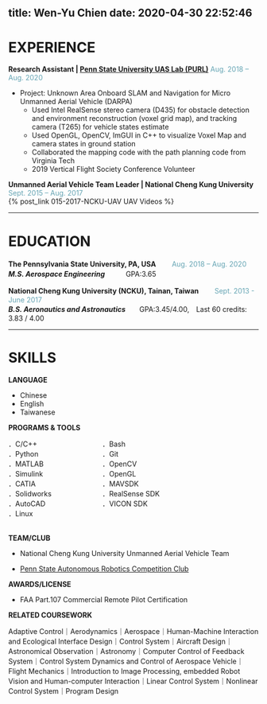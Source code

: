 title: Wen-Yu Chien
date: 2020-04-30 22:52:46
---
<style>
.grid {
  display: flex;
  width: 75%;
  text-align: left;
}
.col-1-2 {
  flex: 1;
}
.cole-1-2:last-child {
  margin-center: 20px;
}
.column-left{
  float: left;
  width: 33%;
  text-align: left;
}
.column-center{
  display: inline-block;
  width: 33%;
  text-align: center;
}
.column-right{
  float: right;
  width: 33%;
  text-align: right;
}
</style>



# EXPERIENCE
**Research Assistant | [Penn State University UAS Lab (PURL)](https://purl.psu.edu/)**
<font color=#66A5B4>Aug. 2018 – Aug. 2020</font>	

* Project: Unknown Area Onboard SLAM and Navigation for Micro Unmanned Aerial Vehicle (DARPA)
	* Used Intel RealSense stereo camera (D435) for obstacle detection and environment reconstruction (voxel grid map), and tracking camera (T265) for vehicle states estimate
	* Used OpenGL, OpenCV, ImGUI in C++ to visualize Voxel Map and camera states in ground station
	* Collaborated the mapping code with the path planning code from Virginia Tech
	* 2019 Vertical Flight Society Conference Volunteer
<!-- <font color=#66A5B4>I am blue</font> -->

**Unmanned Aerial Vehicle Team Leader | National Cheng Kung University**
<font color=#66A5B4>Sept. 2015 – Aug. 2017</font>	
{% post_link 015-2017-NCKU-UAV UAV Videos %}
***
# EDUCATION
**The Pennsylvania State University, PA, USA** &emsp;　<font color=#66A5B4>Aug. 2018 – Aug. 2020</font>	
***M.S. Aerospace Engineering***　　　GPA:3.65
<br>

**National Cheng Kung University (NCKU), Tainan, Taiwan** &emsp;　<font color=#66A5B4>Sept. 2013 - June 2017</font>	
***B.S. Aeronautics and Astronautics***　　GPA:3.45/4.00,　Last 60 credits: 3.83 / 4.00
***
# SKILLS
**LANGUAGE**	
* Chinese
* English
* Taiwanese

**PROGRAMS & TOOLS**
<div class="grid">
    <div class="col-1-2">
       ．C/C++<br>．Python<br>．MATLAB<br>．Simulink<br>．CATIA<br>．Solidworks<br>．AutoCAD<br>．Linux
    </div>
    <div class="col-1-2">
       ．Bash<br>．Git<br>．OpenCV<br>．OpenGL<br>．MAVSDK<br>．RealSense SDK<br>．VICON SDK
    </div>
</div>

<!--
<div class="grid">
    <div class="col-1-2">
       <div class="content">
         Programming
           <div class="grid">
              <div class="col-1-2">
                 <div class="content">
                     <p>．C/C++<br>．Python<br>．MATLAB<br>．Simulink<br>．CATIA<br>．Solidworks<br>．AutoCAD<br>．Linux</p>
                 </div>
              </div>
              <div class="col-1-2">
                 <div class="content">
                     <p>．Bash<br>．Git<br>．OpenCV<br>．OpenGL<br>．MAVSDK<br>．RealSense SDK<br>．VICON SDK</p>
                 </div>
              </div>
          </div>
       </div>
    </div>
    <div class="col-1-2">
       <div class="content">
         Tools
         <div class="grid">
            <div class="col-1-2">
               <div class="content">
                   <p>．C/C++<br>．Python<br>．MATLAB<br>．Simulink<br>．CATIA<br>．Solidworks<br>．AutoCAD<br>．Linux</p>
               </div>
            </div>
            <div class="col-1-2">
               <div class="content">
                   <p>．Bash<br>．Git<br>．OpenCV<br>．OpenGL<br>．MAVSDK<br>．RealSense SDK<br>．VICON SDK</p>
               </div>
            </div>
        </div>
       </div>
    </div>
</div>
-->
<!-- | ．C/C++<br>．Python<br>．MATLAB<br>．Simulink<br>．CATIA<br>．Solidworks<br>．AutoCAD<br>．Linux | ．Bash<br>．Git<br>．OpenCV<br>．OpenGL<br>．MAVSDK<br>．RealSense SDK<br>．VICON SDK |
|---|---| -->
<br>

**TEAM/CLUB**	
* National Cheng Kung University Unmanned Aerial Vehicle Team

* [Penn State Autonomous Robotics Competition Club](https://sites.psu.edu/arcc/)	

**AWARDS/LICENSE**	
* FAA Part.107 Commercial Remote Pilot Certification	

**RELATED COURSEWORK**	

Adaptive Control｜Aerodynamics｜Aerospace｜Human-Machine Interaction and Ecological Interface Design｜Control System｜Aircraft Design｜Astronomical Observation｜Astronomy｜Computer Control of Feedback System｜Control System Dynamics and Control of Aerospace Vehicle｜Flight Mechanics｜Introduction to Image Processing, embedded Robot Vision and Human-computer Interaction｜Linear Control System｜Nonlinear Control System｜Program Design